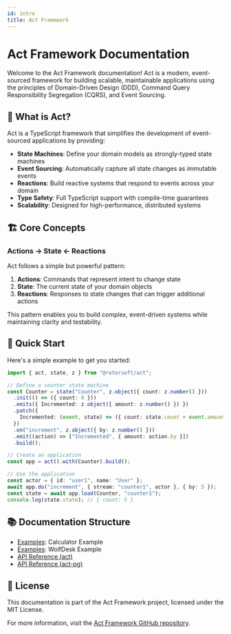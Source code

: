 ```yaml
---
id: intro
title: Act Framework
---
```


# Act Framework Documentation

Welcome to the Act Framework documentation! Act is a modern, event-sourced framework for building scalable, maintainable applications using the principles of Domain-Driven Design (DDD), Command Query Responsibility Segregation (CQRS), and Event Sourcing.

## 🎯 What is Act?

Act is a TypeScript framework that simplifies the development of event-sourced applications by providing:

- **State Machines**: Define your domain models as strongly-typed state machines
- **Event Sourcing**: Automatically capture all state changes as immutable events
- **Reactions**: Build reactive systems that respond to events across your domain
- **Type Safety**: Full TypeScript support with compile-time guarantees
- **Scalability**: Designed for high-performance, distributed systems

## 🏗️ Core Concepts

### Actions → State ← Reactions

Act follows a simple but powerful pattern:

1. **Actions**: Commands that represent intent to change state
2. **State**: The current state of your domain objects
3. **Reactions**: Responses to state changes that can trigger additional actions

This pattern enables you to build complex, event-driven systems while maintaining clarity and testability.

## 🚀 Quick Start

Here's a simple example to get you started:

```typescript
import { act, state, z } from "@rotorsoft/act";

// Define a counter state machine
const Counter = state("Counter", z.object({ count: z.number() }))
  .init(() => ({ count: 0 }))
  .emits({ Incremented: z.object({ amount: z.number() }) })
  .patch({
    Incremented: (event, state) => ({ count: state.count + event.amount }),
  })
  .on("increment", z.object({ by: z.number() }))
  .emit((action) => ["Incremented", { amount: action.by }])
  .build();

// Create an application
const app = act().with(Counter).build();

// Use the application
const actor = { id: "user1", name: "User" };
await app.do("increment", { stream: "counter1", actor }, { by: 5 });
const state = await app.load(Counter, "counter1");
console.log(state.state); // { count: 5 }
```

## 📚 Documentation Structure

- [Examples](examples/calculator): Calculator Example
- [Examples](examples/wolfdesk): WolfDesk Example
- [API Reference (act)](api/act.src.md)
- [API Reference (act-pg)](api/act-pg.md)

## 📄 License

This documentation is part of the Act Framework project, licensed under the MIT License.

For more information, visit the [Act Framework GitHub repository](https://github.com/rotorsoft/act-root).
